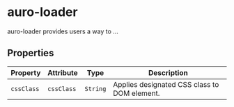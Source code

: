 # auro-loader

auro-loader provides users a way to ...

## Properties

| Property   | Attribute  | Type     | Description                                  |
|------------|------------|----------|----------------------------------------------|
| `cssClass` | `cssClass` | `String` | Applies designated CSS class to DOM element. |
